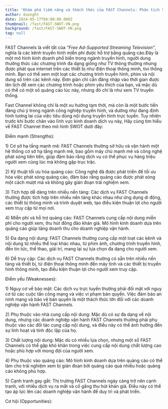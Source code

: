 ```yaml
---
title: 'Khám phá tiềm năng và thách thức của FAST Channels: Phân tích SWOT và cơ hội đổi mới trong công nghệ truyền hình'
author: duonght
date: 2024-05-17T00:00:00.000Z
thumbnail: /fast/FAST-SWOT-VN.png
background: /fast/FAST-SWOT-VN.png
tag: null
---
```


FAST Channels là viết tắt của _"Free Ad-Supported Streaming Television"_, nghĩa là các kênh truyền hình miễn phí được hỗ trợ bằng quảng cáo.Đây là một mô hình kinh doanh phổ biến trong ngành truyền hình, người dung thưởng thức các chương trình đa dạng giống như TV thông thường nhưng được phát qua internet trên các thiết bị như điện thoại thông minh, tivi thông minh. Bạn có thể xem một loạt các chương trình truyền hình, phim và nội dung số trên các kênh này. Đơn giản chỉ cần đăng nhập vào thời gian được lên lịch để xem các chương trình hoặc phim yêu thích của bạn, và mặc dù có thể có một số quảng cáo lúc này, nhưng đó chỉ là như xem TV truyền thống.

Fast Channel không chỉ là một xu hướng tạm thời, mà còn là một bước tiến đáng chú ý trong ngành công nghiệp truyền hình, và dường như đang định hình tương lai của việc tiêu dùng nội dung truyền hình trực tuyến. Tuy nhiên trước khi bước chân vào lĩnh vực kinh doanh dịch vụ này, Hãy cùng tìm hiểu về FAST Channel theo mô hình SWOT dưới đây:

Điểm mạnh (Strengths):

1\) Cơ sở hạ tầng mạnh mẽ: FAST Channels thường sở hữu và vận hành một hệ thống cơ sở hạ tầng mạnh mẽ, bao gồm máy chủ mạnh mẽ và công nghệ phát sóng tiên tiến, giúp đảm bảo rằng dịch vụ có thể phục vụ hàng triệu người xem cùng lúc mà không gặp trục trặc.

2\) Kỹ thuật tối ưu hóa quảng cáo: Công nghệ đã được phát triển để tối ưu hóa việc phát sóng quảng cáo, đảm bảo rằng quảng cáo được phát sóng một cách mượt mà và không gây gián đoạn trải nghiệm xem.

3\) Tích hợp dễ dàng trên nhiều nền tảng: Các dịch vụ FAST Channels thường được tích hợp trên nhiều nền tảng khác nhau như ứng dụng di động, các thiết bị thông minh và trình duyệt web, tạo điều kiện thuận lợi cho người xem truy cập từ mọi nơi.

4\) Miễn phí và hỗ trợ quảng cáo: FAST Channels cung cấp nội dung miễn phí cho người xem, thu hút đông đảo khán giả. Mô hình kinh doanh dựa trên quảng cáo giúp tăng doanh thu cho doanh nghiệp vận hành.

5\) Đa dạng nội dung: FAST Channels thường cung cấp một loạt các kênh và nội dung từ nhiều thể loại khác nhau, từ phim ảnh, chương trình truyền hình, đến tin tức, thể thao, giải trí, mang lại sự lựa chọn đa dạng cho người xem.

6\) Dễ truy cập: Các dịch vụ FAST Channels thường có sẵn trên nhiều nền tảng và thiết bị, từ điện thoại thông minh đến máy tính và các thiết bị truyền hình thông minh, tạo điều kiện thuận lợi cho người xem truy cập.

Điểm yếu (Weaknesses):

1\) Nguy cơ về bảo mật: Các dịch vụ trực tuyến thường phải đối mặt với nguy cơ từ các cuộc tấn công mạng và việc vi phạm bản quyền. Việc đảm bảo an ninh mạng và bảo vệ bản quyền là một thách thức lớn đối với các doanh nghiệp vận hành FAST Channels.

2\)  Phụ thuộc vào nhà cung cấp nội dung: Mặc dù có sự đa dạng về nội dung, nhưng các doanh nghiệp vận hành FAST Channels thường phải phụ thuộc vào các đối tác cung cấp nội dung, và điều này có thể ảnh hưởng đến sự linh hoạt và tính độc lập của họ.

3\) Chất lượng nội dung: Mặc dù có nhiều lựa chọn, nhưng một số FAST Channels có thể gặp khó khăn trong việc cung cấp nội dung chất lượng cao hoặc phù hợp với mong đợi của người xem.

4\) Phụ thuộc vào quảng cáo: Mô hình kinh doanh dựa trên quảng cáo có thể làm cho trải nghiệm xem bị gián đoạn bởi quảng cáo quá nhiều hoặc quảng cáo không phù hợp.

5\) Cạnh tranh gay gắt: Thị trường FAST Channels ngày càng trở nên cạnh tranh, với nhiều dịch vụ ra mắt và cố gắng thu hút khán giả. Điều này có thể tạo áp lực lên các doanh nghiệp vận hành để duy trì và phát triển.

Cơ hội (Opportunities):
